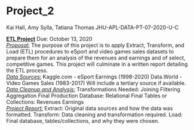 # Project_2


Kai Hall, Amy Sylla, Tatiana Thomas		               JHU-APL-DATA-PT-07-2020-U-C




<b><u>ETL Project</u></b>
Due: October 13, 2020
<br>
<u><i>Proposal:</u></i>
The purpose of this project is to apply Extract, Transform, and Load (ETL) procedures to eSport and video games sales datasets to prepare them for an analysis of the revenues and earnings and of select, competitive games. This project will culminate in a written report detailing the ETL process. 
<br>
<u><i>Data Sources:</u></i>
Kaggle.com - eSport Earnings (1998-2020) 
Data.World - Video Games Sales (1983-2017)
Will include a tertiary source if available. 
<br>
<u><i>Data Cleanup and Analysis:</u></i>
Transformations Needed:
Joining
Filtering
Aggregation
Final Production Database:
Relational
Final Tables or Collections:
Revenues
Earnings
<br>
<u><i>Project Report:</u></i>
Extract:
Original data sources and how the data was formatted. 
Transform:
Data cleaning and transformation required.
Load:
Final database, tables/collections, and why they were chosen. 
